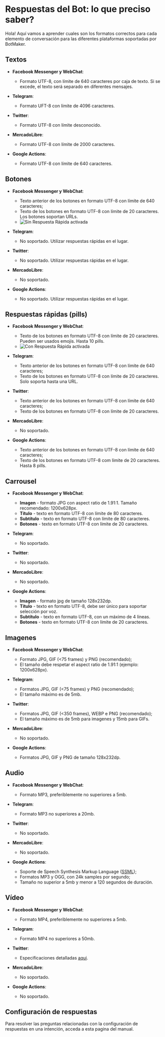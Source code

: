 # Respuestas del Bot: lo que preciso saber?

Hola! Aquí vamos a aprender cuales son los formatos correctos para cada elemento de conversación para las diferentes plataformas soportadas por BotMaker.

## Textos

- **Facebook Messenger y WebChat**:
	-  Formato UTF-8, con límite de 640 caracteres por caja de texto. Si se excede, el texto será separado en diferentes mensajes.

- **Telegram**:
	-  Formato UFT-8 con límite de 4096 caracteres.
  
- **Twitter**:
	-  Formato UTF-8 con límite desconocido.
  
 - **MercadoLibre**:
	-  Formato UTF-8 con límite de 2000 caracteres.
  
 - **Google Actions**:
	 - Formato UTF-8 con límite de 640 caracteres.

## Botones
- **Facebook Messenger y WebChat**:
	- Texto anterior de los botones en formato UTF-8 con límite de 640 caracteres;
	- Texto de los botones en formato UTF-8 con límite de 20 caracteres. Los botones soportan URLs.
	- ![Sin Respuesta Rápida activada](https://botmakeradmin.github.io/docs/pt/imagens/SemRespostaRapida.jpg)



- **Telegram**:
	- No soportado. Utilizar respuestas rápidas en el lugar.

- **Twitter**:
	- No soportado. Utilizar respuestas rápidas en el lugar.

- **MercadoLibre**:
	- No soportado.

- **Google Actions**:
	- No soportado. Utilizar respuestas rápidas en el lugar.

## Respuestas rápidas (pills)

  - **Facebook Messenger y WebChat**:
	- Texto de los botones en formato UTF-8 con límite de 20 caracteres. Pueden ser usados emojis. Hasta 10 pills.
	- ![Con Respuesta Rápida activada](https://botmakeradmin.github.io/docs/pt/imagens/ComRespostaRapida.jpg)


- **Telegram**:
	- Texto anterior de los botones en formato UTF-8 con límite de 640 caracteres;
	- Texto de los botones en formato UTF-8 con límite de 20 caracteres. Solo soporta hasta una URL.

- **Twitter**:
	- Texto anterior de los botones en formato UTF-8 con límite de 640 caracteres;
	- Texto de los botones en formato UTF-8 con límite de 20 caracteres. 

- **MercadoLibre**:
	- No soportado.

- **Google Actions**:
	- Texto anterior de los botones en formato UTF-8 con límite de 640 caracteres;
	- Texto de los botones en formato UTF-8 com límite de 20 caracteres. Hasta 8 pills.

 ## Carrousel
  - **Facebook Messenger y WebChat**:
	- **Imagen** - formato JPG con aspect ratio de 1.91:1. Tamaño recomendado: 1200x628px.
	- **Título** - texto en formato UTF-8 con límite de 80 caracteres.
	- **Subtítulo** - texto en formato UTF-8 con límite de 80 caracteres.
	- **Botones** - texto en formato UTF-8 con límite de 20 caracteres.

- **Telegram**:
	- No soportado.

- **Twitter**:
	- No soportado.

- **MercadoLibre**:
	- No soportado.

- **Google Actions**:
	- **Imagen** - formato jpg de tamaño 128x232dp.
	- **Título** - texto en formato UTF-8, debe ser único para soportar selección por voz.
	- **Subtítulo** - texto en formato UTF-8, con un máximo de 4 líneas.
	- **Botones** - texto en formato UTF-8 con límite de 20 caracteres.

## Imagenes
  - **Facebook Messenger y WebChat**:
	- Formato JPG, GIF (<75 frames) y PNG (recomendado);
	- El tamaño debe respetar el aspect ratio de 1.91:1 (ejemplo: 1200x628px).

- **Telegram**:
	- Formatos JPG, GIF (<75 frames) y PNG (recomendado);
	- El tamaño máximo es de 5mb.

- **Twitter**:
	- Formatos JPG, GIF (<350 frames), WEBP e PNG (recomendado);
	- El tamaño máximo es de 5mb para imagenes y 15mb para GIFs.

- **MercadoLibre**:
	- No soportado.

- **Google Actions**:
	- Formatos JPG, GIF y PNG de tamaño 128x232dp.

## Audio
  - **Facebook Messenger y WebChat**:
	- Formato MP3, preferiblemente no superiores a 5mb.

- **Telegram**:
	- Formato MP3 no superiores a 20mb.

- **Twitter**:
	- No soportado.

- **MercadoLibre**:
	- No soportado.

- **Google Actions**:
	- Soporte de Speech Synthesis Markup Language ([SSML](https://www.w3.org/TR/speech-synthesis/));
	- Formatos MP3 y OGG, con 24k samples por segundo;
	- Tamaño no superior a 5mb y menor a 120 segundos de duración. 

## Vídeo
  - **Facebook Messenger y WebChat**:
	- Formato MP4, preferiblemente no superiores a 5mb.

- **Telegram**:
	- Formato MP4 no superiores a 50mb.

- **Twitter**:
	- Especificaciones detalladas [aqui](https://developer.twitter.com/en/docs/media/upload-media/uploading-media/media-best-practices).

- **MercadoLibre**:
	- No soportado.

- **Google Actions**:
	- No soportado.

## Configuración de respuestas
Para resolver las preguntas relacionadas con la configuración de respuestas en una intención, acceda a esta pagina del manual.
<!--stackedit_data:
eyJoaXN0b3J5IjpbMTAxNTcwNDU4MSw3NDIxMjYyNDgsLTE1Nj
c3Mjg0NjZdfQ==
-->
